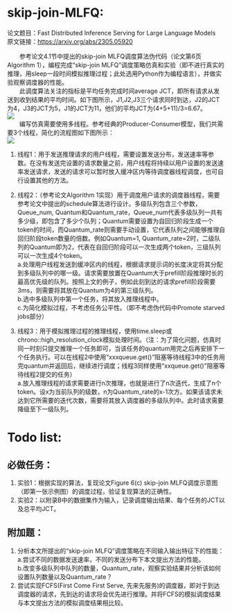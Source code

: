 # skip-join-MLFQ:  
论文题目：Fast Distributed Inference Serving for Large Language Models  
原文链接：https://arxiv.org/abs/2305.05920  

&emsp;&emsp;参考论文4.1节中提出的skip-join MLFQ调度算法伪代码（论文第6页Algorithm 1），编程完成“skip-join MLFQ”调度策略仿真和实验（即不进行真实的推理，用sleep一段时间模拟推理过程；此处选用Python作为编程语言），并做实验观察调度器的性能。  
&emsp;&emsp;此调度算法关注的指标是平均任务完成时间average JCT，即所有请求从发送到收到结果的平均时间。如下图所示，J1,J2,J3三个请求同时到达，J2的JCT为4，J3的JCT为5，J1的JCT为11，他们的平均JCT为(4+5+11)/3=6.67。  
<img src="Resource/image.png">  
&emsp;&emsp;编写仿真需要使用多线程。参考经典的Producer-Consumer模型，我们共需要3个线程，简化的流程图如下图所示：  
<img src="Resource/image (1).png">  
1. 线程1：用于发送推理请求的用户线程，需要设置发送分布，发送速率等参数。在没有发送完设置的请求数量之前，用户线程将持续以用户设置的发送速率发送请求，发送的请求可以暂时放入缓冲区内等待调度器线程调度，也可自行设置其他的方法。

2. 线程2：（参考论文Algorithm 1实现）用于调度用户请求的调度器线程，需要参考论文中提出的schedule算法进行设计。多级队列包含三个参数，Queue_num, Quantum和Quantum_rate，Queue_num代表多级队列一共有多少级，即包含了多少个队列；Quantum需要设置为自回归阶段生成一个token的时间，而Quantum_rate则需要手动设置，它代表队列之间能够推理自回归阶段token数量的倍数。例如Quantum=1, Quantum_rate=2时，二级队列的Quantum即为2，代表在自回归阶段可以一次生成两个token，三级队列可以一次生成4个token。  
a.处理用户线程发送到缓冲区内的线程，根据请求提示词的长度决定将其分配到多级队列中的哪一级。请求需要放置在Quantum大于prefill阶段推理时长的最高优先级的队列。按照上文的例子，例如此刻到达的请求prefill阶段需要3ms，则需要将其放在Quantum为4的第三级队列。  
b.选中多级队列中第一个任务，将其放入推理线程中。  
c.为简化模拟过程，不考虑任务公平性。（即不考虑伪代码中Promote starved jobs部分）

3. 线程3：用于模拟推理过程的推理线程，使用time.sleep或chrono::high_resolution_clock模拟处理时间。（注：为了简化问题，仿真时同一时刻只提交推理一个任务即可，当该任务的quantum用完之后再安排下一个任务执行。可以在线程2中使用“xxxqueue.get()”阻塞等待线程3中的任务用完quantum并返回后，继续进行调度；线程3同样使用“xxqueue.get()”阻塞等待线程2提交的任务）  
a.放入推理线程的请求需要进行n次推理，也就是进行了n次迭代，生成了n个token。设x为当前队列的级数，n为Quantum_rate的x-1次方。如果该请求未达到它所需要的迭代次数，需要将其放入调度器的多级队列中。此时请求需要降级至下一级队列。

# Todo list:  
## 必做任务：
1. 实验1：根据实现的算法，复现论文Figure 6(c) skip-join MLFQ调度示意图（即第一张示例图）的调度过程，验证复现算法的正确性。
2. 实验2：以附录B中的数据集作为输入，记录调度输出结果、每个任务的JCT以及总平均JCT。

## 附加题：
1. 分析本文所提出的“skip-join MLFQ”调度策略在不同输入输出特征下的性能：  
a.尝试不同的数据发送速率，不同的发送分布下本文提出方法的性能。<br/>
b.改变多级队列中队列的数量，Quantum_rate，观察实验结果并分析该如何设置队列数量以及Quantum_rate？
2. 尝试实现FCFS(First Come First Serve, 先来先服务)的调度器，即对于到达调度器的请求，先到达的请求将会优先进行推理。并将FCFS的模拟调度结果与本文提出方法的模拟调度结果相比较。


